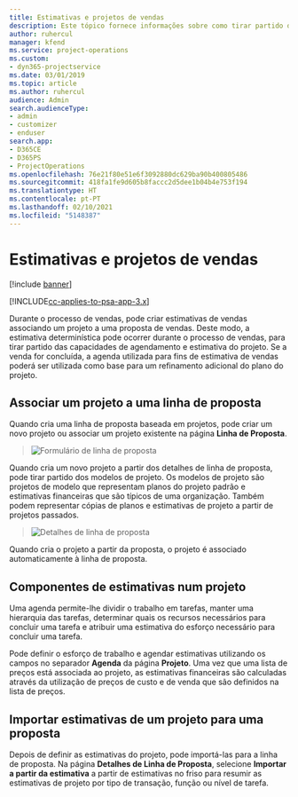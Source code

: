 ```yaml
---
title: Estimativas e projetos de vendas
description: Este tópico fornece informações sobre como tirar partido da agenda e das estimativas no processo de vendas.
author: ruhercul
manager: kfend
ms.service: project-operations
ms.custom:
- dyn365-projectservice
ms.date: 03/01/2019
ms.topic: article
ms.author: ruhercul
audience: Admin
search.audienceType:
- admin
- customizer
- enduser
search.app:
- D365CE
- D365PS
- ProjectOperations
ms.openlocfilehash: 76e21f80e51e6f3092880dc629ba90b400805486
ms.sourcegitcommit: 418fa1fe9d605b8faccc2d5dee1b04b4e753f194
ms.translationtype: HT
ms.contentlocale: pt-PT
ms.lasthandoff: 02/10/2021
ms.locfileid: "5148387"
---
```

# <a name="sales-estimates-and-projects"></a>Estimativas e projetos de vendas

[!include [banner](../includes/psa-now-project-operations.md)]

[!INCLUDE[cc-applies-to-psa-app-3.x](../includes/cc-applies-to-psa-app-3x.md)]

Durante o processo de vendas, pode criar estimativas de vendas associando um projeto a uma proposta de vendas. Deste modo, a estimativa determinística pode ocorrer durante o processo de vendas, para tirar partido das capacidades de agendamento e estimativa do projeto. Se a venda for concluída, a agenda utilizada para fins de estimativa de vendas poderá ser utilizada como base para um refinamento adicional do plano do projeto.

## <a name="linking-a-project-to-a-quote-line"></a>Associar um projeto a uma linha de proposta

Quando cria uma linha de proposta baseada em projetos, pode criar um novo projeto ou associar um projeto existente na página **Linha de Proposta**. 

> ![Formulário de linha de proposta](media/project-8.png)
 
Quando cria um novo projeto a partir dos detalhes de linha de proposta, pode tirar partido dos modelos de projeto. Os modelos de projeto são projetos de modelo que representam planos do projeto padrão e estimativas financeiras que são típicos de uma organização. Também podem representar cópias de planos e estimativas de projeto a partir de projetos passados.

> ![Detalhes de linha de proposta](media/project-9.png)
  
Quando cria o projeto a partir da proposta, o projeto é associado automaticamente à linha de proposta.

## <a name="components-of-estimates-in-a-project"></a>Componentes de estimativas num projeto

Uma agenda permite-lhe dividir o trabalho em tarefas, manter uma hierarquia das tarefas, determinar quais os recursos necessários para concluir uma tarefa e atribuir uma estimativa do esforço necessário para concluir uma tarefa.

Pode definir o esforço de trabalho e agendar estimativas utilizando os campos no separador **Agenda** da página **Projeto**. Uma vez que uma lista de preços está associada ao projeto, as estimativas financeiras são calculadas através da utilização de preços de custo e de venda que são definidos na lista de preços.

## <a name="importing-estimates-from-a-project-into-a-quote"></a>Importar estimativas de um projeto para uma proposta

Depois de definir as estimativas do projeto, pode importá-las para a linha de proposta. Na página **Detalhes de Linha de Proposta**, selecione **Importar a partir da estimativa** a partir de estimativas no friso para resumir as estimativas de projeto por tipo de transação, função ou nível de tarefa.
